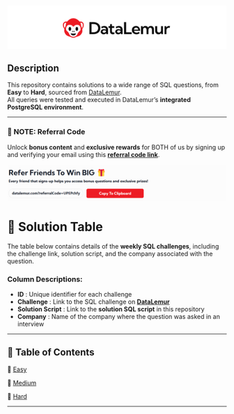 [![Alt Text](https://github.com/Kishan0705/Kishan-SQL-Portfolio/blob/main/Images/DL.png?raw=true)](https://datalemur.com/profile)

## Description  
This repository contains solutions to a wide range of SQL questions, from **Easy** to **Hard**, sourced from [DataLemur](https://datalemur.com/).  
All queries were tested and executed in DataLemur’s **integrated PostgreSQL environment**.  

---

### 📝 NOTE: Referral Code  
Unlock **bonus content** and **exclusive rewards** for BOTH of us by signing up and verifying your email using this **[referral code link](https://datalemur.com?referralCode=UPEPchfy)**.  

[![Referral Code](https://github.com/Kishan0705/Kishan-SQL-Portfolio/blob/main/Images/DL_RC.png?raw=true)](https://datalemur.com?referralCode=UPEPchfy)

# 📌 Solution Table  

The table below contains details of the **weekly SQL challenges**, including the challenge link, solution script, and the company associated with the question.  

### **Column Descriptions:**  
- **ID**  : Unique identifier for each challenge  
- **Challenge**  : Link to the SQL challenge on **[DataLemur](https://datalemur.com/)**  
- **Solution Script**  : Link to the **solution SQL script** in this repository  
- **Company**  : Name of the company where the question was asked in an interview  

---

## 📖 **Table of Contents**  

 🔹 [Easy](easy)  
 
 🔹 [Medium](medium)  
 
 🔹 [Hard](hard)  

---

